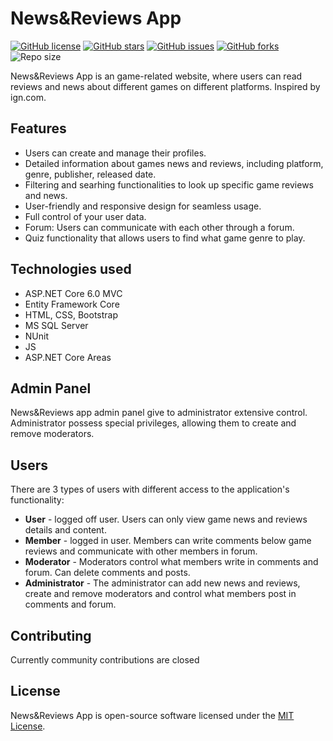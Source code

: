 # News&Reviews App

[![GitHub license](https://img.shields.io/github/license/Peshp/News-Reviews)](https://github.com/Peshp/News-Reviews/blob/main/LICENSE)
[![GitHub stars](https://img.shields.io/github/stars/Peshp/News-Reviews)](https://github.com/Peshp/News-Reviews/stargazers)
[![GitHub issues](https://img.shields.io/github/issues/Peshp/News-Reviews)](https://github.com/Peshp/News-Reviews/issues)
[![GitHub forks](https://img.shields.io/github/forks/Peshp/News-Reviews)](https://github.com/Peshp/News-Reviews/network)
![Repo size](https://img.shields.io/github/repo-size/Peshp/News-Reviews)

News&Reviews App is an game-related website, where users can read reviews and news about different games on different platforms. Inspired by ign.com.

## Features
- Users can create and manage their profiles.
- Detailed information about games news and reviews, including platform, genre, publisher, released date.
- Filtering and searhing functionalities to look up specific game reviews and news.
- User-friendly and responsive design for seamless usage.
- Full control of your user data.
- Forum: Users can communicate with each other through a forum.
- Quiz functionality that allows users to find what game genre to play.

## Technologies used
<ul>
  <li>ASP.NET Core 6.0 MVC</li>
  <li>Entity Framework Core</li>
  <li>HTML, CSS, Bootstrap</li>
  <li>MS SQL Server</li>
  <li>NUnit</li>
  <li>JS</li>
  <li>ASP.NET Core Areas</li>
</ul>

## Admin Panel
News&Reviews app admin panel give to administrator extensive control. Administrator possess special privileges, allowing them to create and remove moderators.

## Users
There are 3 types of users with different access to the application's functionality:

<ul>
  <li>
    <b>User</b> - logged off user. Users can only view game news and reviews details and content.
  </li>
  <li>
    <b>Member</b> - logged in user. Members can write comments below game reviews and communicate with other members in forum.
  </li>
  <li>
    <b>Moderator</b> - Moderators control what members write in comments and forum. Can delete comments and posts. 
  </li>
  <li>
    <b>Administrator</b> - The administrator can add new news and reviews, create and remove moderators and control what members post in comments and forum.
  </li>
</ul>

## Contributing

Currently community contributions are closed

## License

News&Reviews App is open-source software licensed under the [MIT License](LICENSE).
